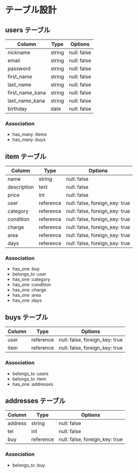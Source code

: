 # テーブル設計

## users テーブル

| Column          | Type   | Options     |
| --------------- | ------ | ----------- |
| nickname        | string | null: false |
| email           | string | null: false |
| password        | string | null: false |
| first_name      | string | null: false |
| last_name       | string | null: false |
| first_name_kana | string | null: false |
| last_name_kana  | string | null: false |
| birthday        | date   | null: false |

### Association

- has_many :items
- has_many :buys

## item テーブル

| Column      | Type      | Options                       |
| ----------- | --------- | ----------------------------- |
| name        | string    | null: false                   |
| description | text      | null: false                   |
| price       | int       | null: false                   |
| user        | reference | null: false, foreign_key: true|
| category    | reference | null: false, foreign_key: true|
| condition   | reference | null: false, foreign_key: true|
| charge      | reference | null: false, foreign_key: true|
| area        | reference | null: false, foreign_key: true|
| days        | reference | null: false, foreign_key: true|

### Association

- has_one :buy
- belongs_to :user
- has_one :category
- has_one :condition
- has_one :charge
- has_one :area
- has_one :days

## buys テーブル

| Column  | Type      | Options                        |
| ------- | --------- | ------------------------------ |
| user    | reference | null: false, foreign_key: true |
| item    | reference | null: false, foreign_key: true |

### Association

- belongs_to :users
- belongs_to :item
- has_one :addresses

## addresses テーブル

| Column  | Type      | Options                        |
| ------- | --------- | ------------------------------ |
| address | string    | null: false                    |
| tel     | int       | null: false                    |
| buy     | reference | null: false, foreign_key: true |

### Association

- belongs_to :buy